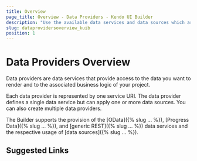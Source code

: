 ```yaml
---
title: Overview
page_title: Overview - Data Providers - Kendo UI Builder
description: "Use the available data services and data sources which are supported by the Kendo UI Builder tool for creating and managing Angular and AngularJS-based web applications."
slug: dataprovidersoverview_kuib
position: 1
---
```


# Data Providers Overview

Data providers are data services that provide access to the data you want to render and to the associated business logic of your project.

Each data provider is represented by one service URI. The data provider defines a single data service but can apply one or more data sources. You can also create multiple data providers.

The Builder supports the provision of the [OData]({% slug ... %}), [Progress Data]({% slug ... %}), and [generic REST]({% slug ... %}) data services and the respective usage of [data sources]({% slug ... %}).

## Suggested Links
